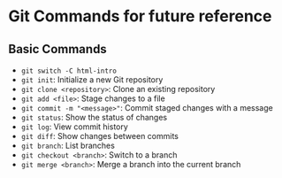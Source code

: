 # Git Commands for future reference

## Basic Commands

- `git switch -C html-intro`
- `git init`: Initialize a new Git repository
- `git clone <repository>`: Clone an existing repository
- `git add <file>`: Stage changes to a file
- `git commit -m "<message>"`: Commit staged changes with a message
- `git status`: Show the status of changes
- `git log`: View commit history
- `git diff`: Show changes between commits
- `git branch`: List branches
- `git checkout <branch>`: Switch to a branch
- `git merge <branch>`: Merge a branch into the current branch
